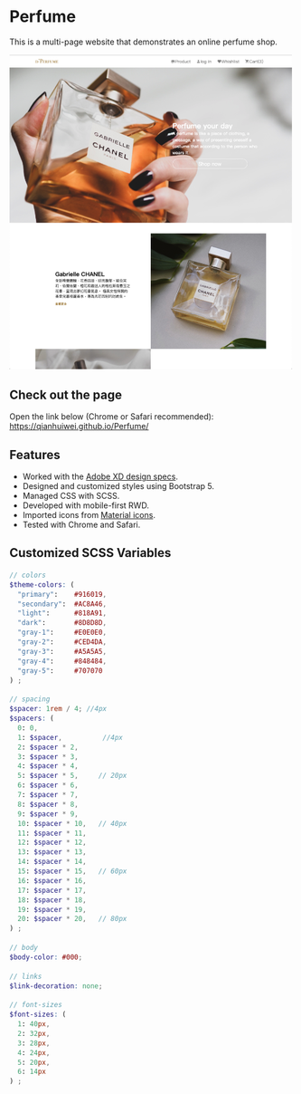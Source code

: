 # Perfume

This is a multi-page website that demonstrates an online perfume shop.  

<img src="https://github.com/qianhuiwei/Perfume/blob/main/pageDemo.png" width="500"/>

## Check out the page
Open the link below (Chrome or Safari recommended):  
https://qianhuiwei.github.io/Perfume/


## Features
* Worked with the [Adobe XD design specs](https://xd.adobe.com/view/dc5ebe5c-3e56-4981-a010-158b5ded0e72-890d/specs/).
* Designed and customized styles using Bootstrap 5.
* Managed CSS with SCSS.
* Developed with mobile-first RWD.
* Imported icons from [Material icons](https://material.io/tools/icons/).
* Tested with Chrome and Safari.

## Customized SCSS Variables
```scss
// colors
$theme-colors: (
  "primary":    #916019,
  "secondary":  #AC8A46,
  "light":      #818A91,
  "dark":       #8D8D8D,
  "gray-1":     #E0E0E0,
  "gray-2":     #CED4DA,
  "gray-3":     #A5A5A5,
  "gray-4":     #848484,
  "gray-5":     #707070
) ;

// spacing
$spacer: 1rem / 4; //4px
$spacers: (
  0: 0,
  1: $spacer,          //4px
  2: $spacer * 2,     
  3: $spacer * 3,     
  4: $spacer * 4,    
  5: $spacer * 5,     // 20px
  6: $spacer * 6,     
  7: $spacer * 7,     
  8: $spacer * 8,    
  9: $spacer * 9,    
  10: $spacer * 10,   // 40px
  11: $spacer * 11,  
  12: $spacer * 12,   
  13: $spacer * 13,   
  14: $spacer * 14,   
  15: $spacer * 15,   // 60px
  16: $spacer * 16,  
  17: $spacer * 17,   
  18: $spacer * 18,   
  19: $spacer * 19,   
  20: $spacer * 20,   // 80px
) ;

// body
$body-color: #000;

// links
$link-decoration: none;

// font-sizes
$font-sizes: (
  1: 40px,
  2: 32px,
  3: 28px,
  4: 24px,
  5: 20px,
  6: 14px
) ;
